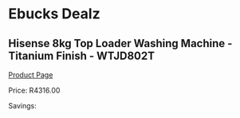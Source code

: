 
# Ebucks Dealz
## Hisense 8kg Top Loader Washing Machine - Titanium Finish - WTJD802T
[Product Page](https://www.ebucks.com/web/shop/productSelected.do?prodId=1211464958&catId=704981826)

Price: R4316.00

Savings: 


	